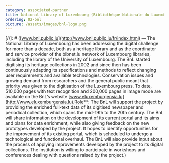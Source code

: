 ```yaml
---
category: associated-partner
title: National Library of Luxembourg (Bibliothèque Nationale du Luxembourg, BNL)
ordering: 02-bnl
picture: /assets/images/bnl-logo.png
---
```

[//]: # ([www.bnl.public.lu](http://www.bnl.public.lu/fr/index.html) &mdash;  The National Library of Luxembourg has been addressing the digital challenge for more than a decade, both as a heritage library and as the coordinator and service provider of the bibnet.lu network of Luxembourg libraries, including the library of the University of Luxembourg. The BnL started digitising its heritage collections in 2002 and since then has been continuously adapting its specifications and methods to reflect changing user requirements and available technologies. Conservation issues and growing demand from researchers and the general public meant that priority was given to the digitisation of the Luxembourg press. To date, 510,000 pages with text recognition and 200,000 pages in image mode are available on the BnL’s website  [www.eluxemburgensia.lu](http://www.eluxemburgensia.lu).Role**: The BnL will support the project by providing the enriched full-text data of its digitised newspaper and periodical collection, which spans the mid-19th to the 20th century. The BnL will share information on the development of its current portal and its aims and plans for data enrichment, while also giving feedback on the new prototypes developed by the project. It hopes to identify opportunities for the improvement of its existing portal, which is scheduled to undergo a technological and functional overhaul. The BnL will also provide input about the process of applying improvements developed by the project to its digital collections. The institution is willing to participate in workshops and conferences dealing with questions raised by the project.)


